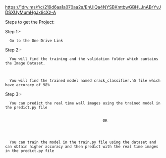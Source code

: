 https://1drv.ms/f/c/219d6aa1a070aa2a/EnUlQa4NYSBKmtbwGBHLJnABrYvJDSXUyMumHgJx9cXz-A

Steps to get the Project:


Step 1:-



      Go to the One Drive Link



Step 2:-



      You will find the training and the validation folder which cantains the Image Dataset.



      You will find the trained model named crack_classifier.h5 file which have accuracy of 98%



Step 3:-


      You can predict the real time wall images using the trained model in the predict.py file


                                                OR




      You can train the model in the train.py file using the dataset and can obtain higher accuracy and then predict with the real time images in the predict.py file
